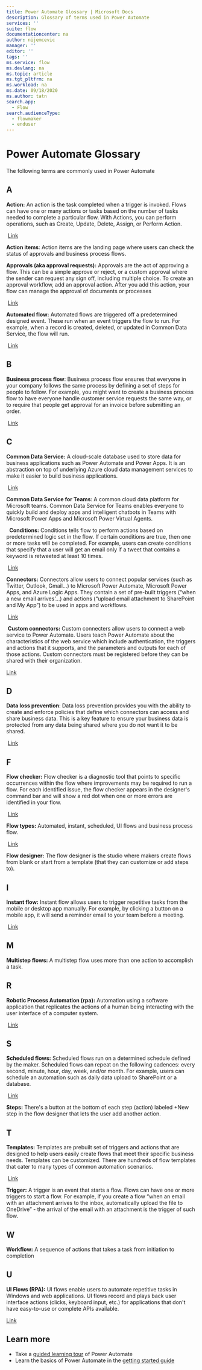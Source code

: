 ```yaml
---
title: Power Automate Glossary | Microsoft Docs
description: Glossary of terms used in Power Automate
services: ''
suite: flow
documentationcenter: na
author: nijemcevic
manager: ''
editor: ''
tags: ''
ms.service: flow
ms.devlang: na
ms.topic: article
ms.tgt_pltfrm: na
ms.workload: na
ms.date: 09/18/2020
ms.author: tatn
search.app: 
  - Flow
search.audienceType: 
  - flowmaker
  - enduser
---
```

# Power Automate Glossary

The following terms are commonly used in Power Automate

## A

**Action:** An action is the task completed when a trigger is invoked. Flows can
have one or many actions or tasks based on the number of tasks needed to
complete a particular flow. With Actions, you can perform operations, such as
Create, Update, Delete, Assign, or Perform Action. 

 [Link](https://docs.microsoft.com/en-us/power-automate/actions#:~:text=Actions%20open%20a%20range%20of,action%20creates%20a%20custom%20message.&text=These%20new%20messages%20are%20driven,be%20done%20with%20an%20entity.)

**Action items**: Action items are the landing page where users can check the
status of approvals and business process flows.

**Approvals (aka approval requests):** Approvals are the act of approving a
flow. This can be a simple approve or reject, or a custom approval where the
sender can request any sign off, including multiple choice. To create an
approval workflow, add an approval action. After you add this action, your flow
can manage the approval of documents or processes

 [Link](https://flow.microsoft.com/en-us/blog/introducing-the-unified-action-center/)

**Automated flow:** Automated flows are triggered off a predetermined designed
event. These run when an event triggers the flow to run. For example, when a
record is created, deleted, or updated in Common Data Service, the flow will
run.

 [Link](https://docs.microsoft.com/en-us/power-automate/get-started-logic-flow)

## B
**Business process flow**: Business process flow ensures that everyone in your
company follows the same process by defining a set of steps for people to
follow. For example, you might want to create a business process flow to have
everyone handle customer service requests the same way, or to require that
people get approval for an invoice before submitting an order. 

 [Link](https://docs.microsoft.com/en-us/power-automate/business-process-flows-overview)

## C

**Common Data Service:** A cloud-scale database used to store data for business
applications such as Power Automate and Power Apps. It is an abstraction on top
of underlying Azure cloud data management services to make it easier to build
business applications.

 [Link](https://docs.microsoft.com/en-us/power-platform/admin/wp-cds-for-apps#:~:text=The%20Common%20Data%20Service%20is,easier%20to%20build%20business%20applications.)

**Common Data Service for Teams**: A common cloud data platform for Microsoft
teams. Common Data Service for Teams enables everyone to quickly build and
deploy apps and intelligent chatbots in Teams with Microsoft Power Apps and
Microsoft Power Virtual Agents.

 
**Conditions:** Conditions tells flow to perform actions based on predetermined
logic set in the flow. If certain conditions are true, then one or more tasks
will be completed. For example, users can create conditions that specify that a
user will get an email only if a tweet that contains a keyword is retweeted at
least 10 times.

 [Link](https://docs.microsoft.com/en-us/power-automate/add-condition)

**Connectors:** Connectors allow users to connect popular services (such as
Twitter, Outlook, Gmail…) to Microsoft Power Automate, Microsoft Power Apps, and
Azure Logic Apps. They contain a set of pre-built triggers (“when a new email
arrives’…) and actions (“upload email attachment to SharePoint and My App”) to
be used in apps and workflows.

 [Link](https://docs.microsoft.com/en-us/connectors/)

 **Custom connectors:** Custom connecters allow users to connect a web service to
Power Automate. Users teach Power Automate about the characteristics of the web
service which include authentication, the triggers and actions that it supports,
and the parameters and outputs for each of those actions. Custom connectors must
be registered before they can be shared with their organization.

[Link](https://docs.microsoft.com/en-us/power-automate/get-started-flow-dev)

## D

**Data loss prevention**: Data loss prevention provides you with the ability to
create and enforce policies that define which connectors can access and share
business data. This is a key feature to ensure your business data is protected
from any data being shared where you do not want it to be shared.

 [Link](https://docs.microsoft.com/en-us/power-platform/admin/wp-data-loss-prevention)

## F

**Flow checker:** Flow checker is a diagnostic tool that points to specific
occurrences within the flow where improvements may be required to run a flow.
For each identified issue, the flow checker appears in the designer's command
bar and will show a red dot when one or more errors are identified in your flow.

 [Link](https://docs.microsoft.com/en-us/power-automate/error-checker#:~:text=Flow%20Checker%20in%20Power%20Automate%20promotes%20higher%20quality%20flows%20by,a%20performance%20or%20reliability%20risk%3F%22)

**Flow types:** Automated, instant, scheduled, UI flows and business process
flow.

 [Link](https://docs.microsoft.com/en-us/power-automate/getting-started)

**Flow designer:** The flow designer is the studio where makers create flows
from blank or start from a template (that they can customize or add steps to).

## I

**Instant flow:** Instant flow allows users to trigger repetitive tasks from the
mobile or desktop app manually. For example, by clicking a button on a mobile
app, it will send a reminder email to your team before a meeting.

 [Link](https://docs.microsoft.com/en-us/power-automate/introduction-to-button-flows)

## M

**Multistep flows:** A multistep flow uses more than one action to accomplish a
task.

## R

**Robotic Process Automation (rpa):** Automation using a software application
that replicates the actions of a human being interacting with the user interface
of a computer system.

 [Link](https://docs.microsoft.com/en-us/power-automate/ui-flows/create-processes)

## S

**Scheduled flows:** Scheduled flows run on a determined schedule defined by the
maker. Scheduled flows can repeat on the following cadences: every second,
minute, hour, day, week, and/or month. For example, users can schedule an
automation such as daily data upload to SharePoint or a database.

 [Link](https://docs.microsoft.com/en-us/power-automate/run-scheduled-tasks)

**Steps:** There's a button at the bottom of each step (action) labeled +New
step in the flow designer that lets the user add another action.

## T

**Templates:** Templates are prebuilt set of triggers and actions that are
designed to help users easily create flows that meet their specific business
needs. Templates can be customized. There are hundreds of flow templates that
cater to many types of common automation scenarios.

 [Link](https://preview.flow.microsoft.com/en-us/templates/)

**Trigger:** A trigger is an event that starts a flow. Flows can have one or
more triggers to start a flow. For example, if you create a flow “when an email
with an attachment arrives to the inbox, automatically upload the file to
OneDrive” - the arrival of the email with an attachment is the trigger of such
flow.

## W

**Workflow:** A sequence of actions that takes a task from initiation to
completion

## U

**UI Flows (RPA):** UI flows enable users to automate repetitive tasks in
Windows and web applications. UI flows record and plays back user interface
actions (clicks, keyboard input, etc.) for applications that don't have
easy-to-use or complete APIs available.

[Link](https://docs.microsoft.com/en-us/power-automate/ui-flows/overview)

## Learn more

* Take a [guided learning tour](https://docs.microsoft.com/learn/paths/automate-process-using-flow) of Power Automate
* Learn the basics of Power Automate in the [getting started guide](getting-started.md)

